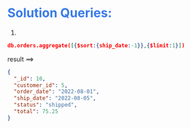 <h1 style="color:#397ce7">Solution Queries:</h1>

1.

```json
db.orders.aggregate([{$sort:{ship_date:-1}},{$limit:1}])

```

result ==>

```json
{
  "_id": 10,
  "customer_id": 5,
  "order_date": "2022-08-01",
  "ship_date": "2022-08-05",
  "status": "shipped",
  "total": 75.25
}
```
